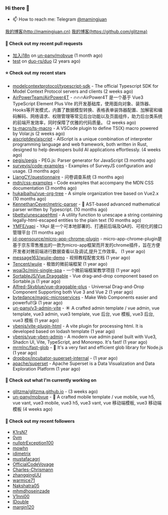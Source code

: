 ### Hi there 👋

- 📫 How to reach me: Telegram [@mamingjuan](https://t.me/mamingjuan)

[我的博客(http://mamingjuan.cn)](http://mamingjuan.cn)
[我的博客(https://github.com/glitzma)](https://github.com/glitzma)
#### 🔨 Check out my recent pull requests

- [加入i18n](https://github.com/un-pany/mobvue/pull/4) on [un-pany/mobvue](https://github.com/un-pany/mobvue) (1 month ago)
- [test](https://github.com/duo-rs/duo/pull/15) on [duo-rs/duo](https://github.com/duo-rs/duo) (2 years ago)

#### ⭐ Check out my recent stars

- [modelcontextprotocol/typescript-sdk](https://github.com/modelcontextprotocol/typescript-sdk) - The official Typescript SDK for Model Context Protocol servers and clients (2 weeks ago)
- [AirPowerTeam/AirPower4T](https://github.com/AirPowerTeam/AirPower4T) - 🔥🔥🔥AirPower4T 是一个基于 Vue3 TypeScript Element Plus Vite 的开发基础库，使用面向对象、装饰器、Hooks等开发模式，内置了数据模型转换、表格表单装饰器配置、加解密和编码解码、网络请求、权限管理等常见后台功能以及页面组件，助力后台类系统的前端开发效率，同时保障了优雅的代码质量。 (2 weeks ago)
- [ts-macro/ts-macro](https://github.com/ts-macro/ts-macro) - A VSCode plugin to define TS(X) macro powered by Volar.js (2 weeks ago)
- [aiscriptdev/aiscript](https://github.com/aiscriptdev/aiscript) - AIScript is a unique combination of interpreter programming language and web framework, both written in Rust, designed to help developers build AI applications effortlessly.  (4 weeks ago)
- [pegjs/pegjs](https://github.com/pegjs/pegjs) - PEG.js: Parser generator for JavaScript (3 months ago)
- [surveyjs/code-examples](https://github.com/surveyjs/code-examples) - Examples of SurveyJS configuration and usage. (3 months ago)
- [LiangCY/questionnaire](https://github.com/LiangCY/questionnaire) - 问卷调查系统 (3 months ago)
- [mdn/css-examples](https://github.com/mdn/css-examples) - Code examples that accompany the MDN CSS documentation (3 months ago)
- [hukaibaihu/vue-org-tree](https://github.com/hukaibaihu/vue-org-tree) - A simple organization tree based on Vue2.x (10 months ago)
- [KennethanCeyer/metric-parser](https://github.com/KennethanCeyer/metric-parser) - :scroll: AST-based advanced mathematical parser written by Typescript. (10 months ago)
- [tibetty/unescapeHtml](https://github.com/tibetty/unescapeHtml) - A utility function to unescape a string containing legally-html-escaped entities to the plain text (10 months ago)
- [YMFE/yapi](https://github.com/YMFE/yapi) - YApi 是一个可本地部署的、打通前后端及QA的、可视化的接口管理平台 (11 months ago)
- [jd-opensource/micro-app-chrome-plugin](https://github.com/jd-opensource/micro-app-chrome-plugin) - micro-app-chrome-plugin是基于京东零售推出的一款为micro-app框架而开发的chrome插件，旨在方便开发者对微前端进行数据查看以及调试,提升工作效率。 (1 year ago)
- [message163/wujie-demo](https://github.com/message163/wujie-demo) - 视频教程配套文档 (1 year ago)
- [Tencent/wujie](https://github.com/Tencent/wujie) - 极致的微前端框架 (1 year ago)
- [woai3c/mini-single-spa](https://github.com/woai3c/mini-single-spa) - 一个微前端框架教学项目 (1 year ago)
- [SortableJS/Vue.Draggable](https://github.com/SortableJS/Vue.Draggable) - Vue drag-and-drop component based on Sortable.js (1 year ago)
- [Alfred-Skyblue/vue-draggable-plus](https://github.com/Alfred-Skyblue/vue-draggable-plus) - Universal Drag-and-Drop Component Supporting both Vue 3 and Vue 2 (1 year ago)
- [bytedance/magic-microservices](https://github.com/bytedance/magic-microservices) - Make Web Components easier and powerful!😘 (1 year ago)
- [un-pany/v3-admin-vite](https://github.com/un-pany/v3-admin-vite) - ☀️ A crafted admin template / vue admin, vue template, vue3 admin, vue3 template, vue 后台, vue 模板, vue3 后台, vue3 模板 (1 year ago)
- [vbenjs/vite-plugin-html](https://github.com/vbenjs/vite-plugin-html) - A vite plugin for processing html. It is developed based on lodash template (1 year ago)
- [vbenjs/vue-vben-admin](https://github.com/vbenjs/vue-vben-admin) - A modern vue admin panel built with Vue3, Shadcn UI, Vite, TypeScript, and Monorepo. It&#39;s fast! (1 year ago)
- [mrmlnc/fast-glob](https://github.com/mrmlnc/fast-glob) - :rocket: It&#39;s a very fast and efficient glob library for Node.js (1 year ago)
- [dropbox/incubator-superset-internal](https://github.com/dropbox/incubator-superset-internal) -  (1 year ago)
- [apache/superset](https://github.com/apache/superset) - Apache Superset is a Data Visualization and Data Exploration Platform (1 year ago)

#### 👷 Check out what I'm currently working on

- [glitzma/glitzma.github.io](https://github.com/glitzma/glitzma.github.io) -  (3 weeks ago)
- [un-pany/mobvue](https://github.com/un-pany/mobvue) - 📱 A crafted mobile template / vue mobile, vue h5, vue vant, vue3 mobile, vue3 h5, vue3 vant, vue 移动端模板, vue3 移动端模板 (4 weeks ago)

#### 👯 Check out my recent followers

- [K1rsN7](https://github.com/K1rsN7)
- [0vm](https://github.com/0vm)
- [nullptrException100](https://github.com/nullptrException100)
- [mowhn](https://github.com/mowhn)
- [idimetrix](https://github.com/idimetrix)
- [mustafacagri](https://github.com/mustafacagri)
- [OfficialCodeVoyage](https://github.com/OfficialCodeVoyage)
- [Charles-Chrismann](https://github.com/Charles-Chrismann)
- [zhangqingUU](https://github.com/zhangqingUU)
- [warmice71](https://github.com/warmice71)
- [Nakshatra05](https://github.com/Nakshatra05)
- [mhmdhoseinzade](https://github.com/mhmdhoseinzade)
- [V1nni00](https://github.com/V1nni00)
- [IDouble](https://github.com/IDouble)
- [margin120](https://github.com/margin120)
